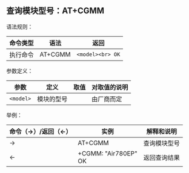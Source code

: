 ## 查询模块型号：AT+CGMM

语法规则：

| 命令类型 | 语法    | 返回             |
| -------- | ------- | ---------------- |
| 执行命令 | AT+CGMM | `<model><br> OK` |

参数定义：

| 参数      | 定义       | 取值 | 对取值的说明 |
| --------- | ---------- | ---- | ------------ |
| `<model>` | 模块的型号 |      | 由厂商而定   |

举例：

| 命令（→）/返回（←） | 实例                     | 解释和说明   |
| ------------------- | ------------------------ | ------------ |
| →                   | AT+CGMM                  | 查询模块型号 |
| ←                   | +CGMM: "Air780EP"<br> OK | 返回查询结果 |
